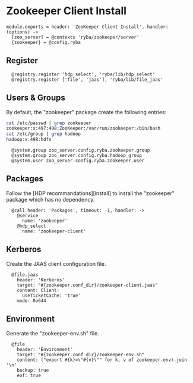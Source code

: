
# Zookeeper Client Install

    module.exports = header: 'ZooKeeper Client Install', handler: (options) ->
      [zoo_server] = @contexts 'ryba/zookeeper/server'
      {zookeeper} = @config.ryba

## Register

      @registry.register 'hdp_select', 'ryba/lib/hdp_select'
      @registry.register ['file', 'jaas'], 'ryba/lib/file_jaas'

## Users & Groups

By default, the "zookeeper" package create the following entries:

```bash
cat /etc/passwd | grep zookeeper
zookeeper:x:497:498:ZooKeeper:/var/run/zookeeper:/bin/bash
cat /etc/group | grep hadoop
hadoop:x:498:hdfs
```

      @system.group zoo_server.config.ryba.zookeeper.group
      @system.group zoo_server.config.ryba.hadoop_group
      @system.user zoo_server.config.ryba.zookeeper.user

## Packages

Follow the [HDP recommandations][install] to install the "zookeeper" package
which has no dependency.

      @call header: 'Packages', timeout: -1, handler: ->
        @service
          name: 'zookeeper'
        @hdp_select
          name: 'zookeeper-client'

## Kerberos

Create the JAAS client configuration file.

      @file.jaas
        header: 'Kerberos'
        target: "#{zookeeper.conf_dir}/zookeeper-client.jaas"
        content: Client:
          useTicketCache: 'true'
        mode: 0o644

## Environment

Generate the "zookeeper-env.sh" file.

      @file
        header: 'Environment'
        target: "#{zookeeper.conf_dir}/zookeeper-env.sh"
        content: ("export #{k}=\"#{v}\"" for k, v of zookeeper.env).join '\n'
        backup: true
        eof: true
